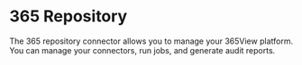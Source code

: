 # 365 Repository

The 365 repository connector allows you to manage your 365View platform. You can manage your connectors, run jobs, and generate audit reports.